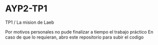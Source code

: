 # AYP2-TP1
TP1 / La mision de Laeb

Por motivos personales no pude finalizar a tiempo el trabajo práctico
En caso de que lo requieran, abro este repositorio para subir el codigo
